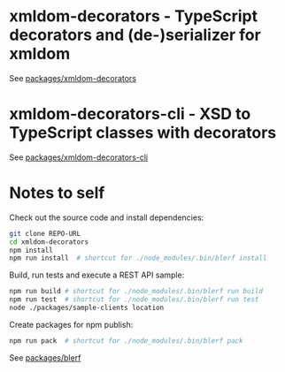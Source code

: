 # xmldom-decorators - TypeScript decorators and (de-)serializer for xmldom

See [packages/xmldom-decorators](packages/xmldom-decorators)

# xmldom-decorators-cli - XSD to TypeScript classes with decorators

See [packages/xmldom-decorators-cli](packages/xmldom-decorators-cli)

# Notes to self

Check out the source code and install dependencies:

```bash
git clone REPO-URL
cd xmldom-decorators
npm install
npm run install  # shortcut for ./node_modules/.bin/blerf install
```

Build, run tests and execute a REST API sample:

```bash
npm run build # shortcut for ./node_modules/.bin/blerf run build
npm run test  # shortcut for ./node_modules/.bin/blerf run test
node ./packages/sample-clients location
```

Create packages for npm publish:

```bash
npm run pack  # shortcut for ./node_modules/.bin/blerf pack
```

See [packages/blerf](packages/blerf)
